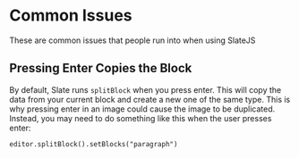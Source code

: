 # Common Issues

These are common issues that people run into when using SlateJS

## Pressing Enter Copies the Block

By default, Slate runs `splitBlock` when you press enter. This will copy the data from your current block and create a new one of the same type. This is why pressing enter in an image could cause the image to be duplicated. Instead, you may need to do something like this when the user presses enter:

```
editor.splitBlock().setBlocks("paragraph")
```
